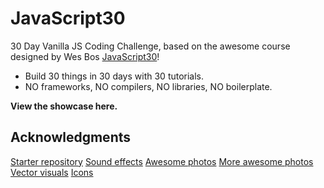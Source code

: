 # JavaScript30
30 Day Vanilla JS Coding Challenge, based on the awesome course designed by Wes Bos [JavaScript30](https://javascript30.com/)!

- Build 30 things in 30 days with 30 tutorials.
- NO frameworks, NO compilers, NO libraries, NO boilerplate.

**View the showcase here.**

## Acknowledgments
[Starter repository](https://github.com/wesbos/JavaScript30)
[Sound effects](http://www.wavsource.com/)
[Awesome photos](https://unsplash.com/)
[More awesome photos](https://www.pexels.com/popular-photos)
[Vector visuals](https://www.freepik.com/)
[Icons](https://www.flaticon.com/)
